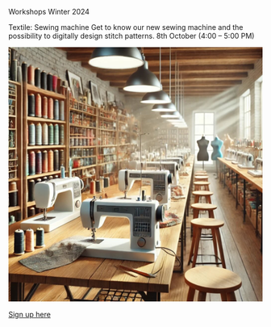 Workshops Winter 2024

Textile: Sewing machine Get to know our new sewing machine and the possibility to digitally design stitch patterns. 8th October (4:00 – 5:00 PM)

![Textile: Sewing Machine](<../mediaassets/thumbnails/textile sewing machine.jpg>)

[Sign up here](https://confluence.hpi.de/plugins/easyevents/event-hub.action#/eventhub/b658d0ce-b8e6-4e25-a5c1-4c98aaceaa29/1)

